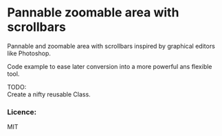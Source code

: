 # Pannable zoomable area with scrollbars

Pannable and zoomable area with scrollbars inspired by graphical editors like Photoshop. 

Code example to ease later conversion into a more powerful ans flexible tool.

TODO:  
Create a nifty reusable Class.

### Licence:

MIT